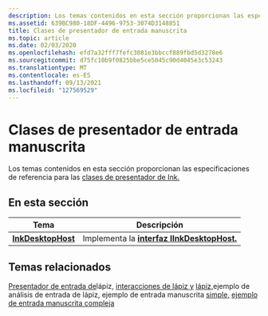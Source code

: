 ```yaml
---
description: Los temas contenidos en esta sección proporcionan las especificaciones de referencia para las clases de presentador de Ink.
ms.assetid: 639BC980-18DF-4496-9753-3074D3148851
title: Clases de presentador de entrada manuscrita
ms.topic: article
ms.date: 02/03/2020
ms.openlocfilehash: efd7a32fff7fefc3081e3bbccf889fbd5d3278e6
ms.sourcegitcommit: d75fc10b9f0825bbe5ce5045c90d4045e3c53243
ms.translationtype: MT
ms.contentlocale: es-ES
ms.lasthandoff: 09/13/2021
ms.locfileid: "127569529"
---
```

# <a name="ink-presenter-classes"></a>Clases de presentador de entrada manuscrita

Los temas contenidos en esta sección proporcionan las especificaciones de referencia para las [clases de presentador de Ink.](ink-presenter.md)

## <a name="in-this-section"></a>En esta sección

| Tema                                               | Descripción                                                                                     |
|-----------------------------------------------------|-------------------------------------------------------------------------------------------------|
| [**InkDesktopHost**](inkdesktophost.md)<br/> | Implementa la [**interfaz IInkDesktopHost.**](/windows/win32/api/inkpresenterdesktop/nn-inkpresenterdesktop-iinkdesktophost)<br/> |

## <a name="related-topics"></a>Temas relacionados

[Presentador de entrada de](ink-presenter.md)lápiz, [interacciones de lápiz y](/windows/uwp/design/input/pen-and-stylus-interactions) [lápiz,](/samples/microsoft/windows-universal-samples/inkanalysis/)ejemplo de análisis de entrada de lápiz, ejemplo de entrada manuscrita [simple,](/samples/microsoft/windows-universal-samples/simpleink/) [ejemplo de entrada manuscrita compleja](/samples/microsoft/windows-universal-samples/complexink/)

